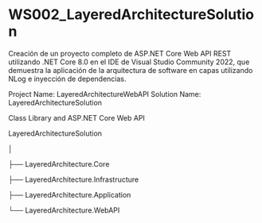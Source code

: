 # WS002_LayeredArchitectureSolution

Creación de un proyecto completo de ASP.NET Core Web API REST utilizando .NET Core 8.0 en el IDE de Visual Studio Community 2022, que demuestra la aplicación de la arquitectura de software en capas utilizando NLog e inyección de dependencias.

Project Name: LayeredArchitectureWebAPI
Solution Name: LayeredArchitectureSolution

Class Library and ASP.NET Core Web API

LayeredArchitectureSolution

│

├── LayeredArchitecture.Core

├── LayeredArchitecture.Infrastructure

├── LayeredArchitecture.Application

└── LayeredArchitecture.WebAPI
